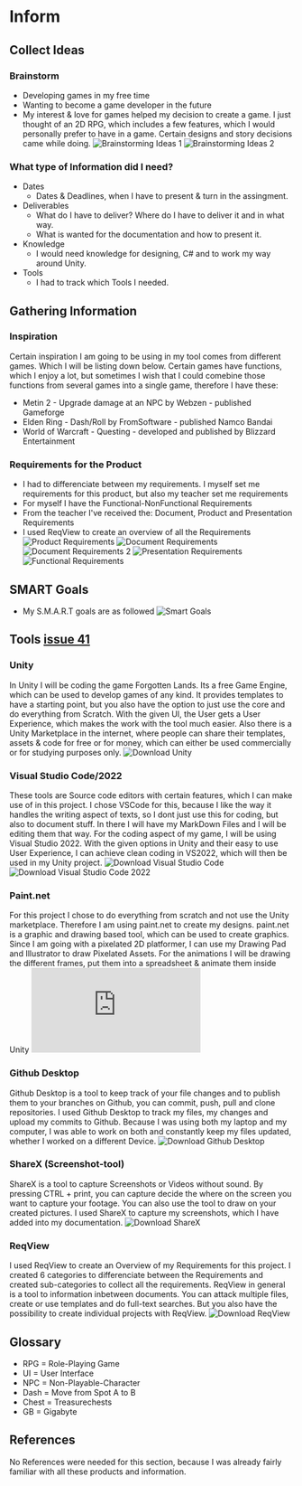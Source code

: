 # Inform
## Collect Ideas
### Brainstorm
* Developing games in my free time
* Wanting to become a game developer in the future
* My interest & love for games helped my decision to create a game. I just thought of an 2D RPG, which includes a few features, which I would personally prefer to have in a game. Certain designs and story decisions came while doing.
![Brainstorming Ideas 1][BR01]
![Brainstorming Ideas 2][BR02]

### What type of Information did I need?
* Dates
    * Dates & Deadlines, when I have to present & turn in the assingment.
* Deliverables
    * What do I have to deliver? Where do I have to deliver it and in what way.
    * What is wanted for the documentation and how to present it.
* Knowledge
    * I would need knowledge for designing, C# and to work my way around Unity.
* Tools
    * I had to track which Tools I needed.

## Gathering Information

### Inspiration
Certain inspiration I am going to be using in my tool comes from different games. Which I will be listing down below. Certain games have functions, which I enjoy a lot, but sometimes I wish that I could comebine those functions from several games into a single game, therefore I have these:
* Metin 2 - Upgrade damage at an NPC by Webzen - published Gameforge
* Elden Ring - Dash/Roll by FromSoftware - published Namco Bandai
* World of Warcraft - Questing - developed and published by Blizzard Entertainment

### Requirements for the Product
* I had to differenciate between my requirements. I myself set me requirements for this product, but also my teacher set me requirements
* For myself I have the Functional-NonFunctional Requirements
* From the teacher I've received the: Document, Product and Presentation Requirements
* I used ReqView to create an overview of all the Requirements
![Product Requirements][PDR]
![Document Requirements][DR01]
![Document Requirements 2][DR02]
![Presentation Requirements][PR]
![Functional Requirements][FR]


## SMART Goals
* My S.M.A.R.T goals are as followed
![Smart Goals][SG]

## Tools [issue 41]

### Unity
In Unity I will be coding the game Forgotten Lands. Its a free Game Engine, which can be used to develop games of any kind. It provides templates to have a starting point, but you also have the option to just use the core and do everything from Scratch. With the given UI, the User gets a User Experience, which makes the work with the tool much easier. Also there is a Unity Marketplace in the internet, where people can share their templates, assets & code for free or for money, which can either be used commercially or for studying purposes only.
![Download Unity][DLUnity]

### Visual Studio Code/2022
These tools are Source code editors with certain features, which I can make use of in this project. I chose VSCode for this, because I like the way it handles the writing aspect of texts, so I dont just use this for coding, but also to document stuff. In there I will have my MarkDown Files and I will be editing them that way. For the coding aspect of my game, I will be using Visual Studio 2022. With the given options in Unity and their easy to use User Experience, I can achieve clean coding in VS2022, which will then be used in my Unity project.
![Download Visual Studio Code][DLVSC]
![Download Visual Studio Code 2022][DLVSC2022]

### Paint.net
For this project I chose to do everything from scratch and not use the Unity marketplace. Therefore I am using paint.net to create my designs. paint.net is a graphic and drawing based tool, which can be used to create graphics. Since I am going with a pixelated 2D platformer, I can use my Drawing Pad and Illustrator to draw Pixelated Assets. For the animations I will be drawing the different frames, put them into a spreadsheet & animate them inside Unity
![Download Paint.Net][DLPaint]

### Github Desktop
Github Desktop is a tool to keep track of your file changes and to publish them to your branches on Github, you can commit, push, pull and clone repositories. I used Github Desktop to track my files, my changes and upload my commits to Github. Because I was using both my laptop and my computer, I was able to work on both and constantly keep my files updated, whether I worked on a different Device.
![Download Github Desktop][DLGHD]

### ShareX (Screenshot-tool)
ShareX is a tool to capture Screenshots or Videos without sound. By pressing CTRL + print, you can capture decide the where on the screen you want to capture your footage. You can also use the tool to draw on your created pictures. I used ShareX to capture my screenshots, which I have added into my documentation.
![Download ShareX][DLShareX]

### ReqView
I used ReqView to create an Overview of my Requirements for this project. I created 6 categories to differenciate between the Requirements and created sub-categories to collect all the requirements. ReqView in general is a tool to information inbetween documents. You can attack multiple files, create or use templates and do full-text searches. But you also have the possibility to create individual projects with ReqView.
![Download ReqView][DLReqView]

## Glossary
* RPG = Role-Playing Game
* UI = User Interface
* NPC = Non-Playable-Character
* Dash = Move from Spot A to B
* Chest = Treasurechests
* GB = Gigabyte


## References
No References were needed for this section, because I was already fairly familiar with all these products and information.


[issue 41]: https://github.com/MysterionNY/m431_ap24a_ForgottenLands/issues/41

[BR01]: ../02_Resources/Images/01_Brainstorm1.jpg
[BR02]: ../02_Resources/Images/01_Brainstorm2.jpg

[DR01]: ../02_Resources/Images/01_DocumentRequirements01.png
[DR02]: ../02_Resources/Images/01_DocumentRequirements02.png
[FR]: ../02_Resources/Images/01_FunctionalRequirements.png
[PR]: ../02_Resources/Images/01_PresentationRequirements.png
[PDR]: ../02_Resources/Images/01_ProductRequirements.png
[SG]: ../02_Resources/Images/01_SmartGoals.png

[DLUnity]: https://unity.com/download
[DLVSC]: https://code.visualstudio.com/Download
[DLVSC2022]: https://visualstudio.microsoft.com/de/downloads/
[DLPaint]: https://www.getpaint.net/download.html
[DLGHD]: https://desktop.github.com/download/
[DLShareX]: https://getsharex.com/downloads
[DLReqView]: https://www.reqview.com/download/